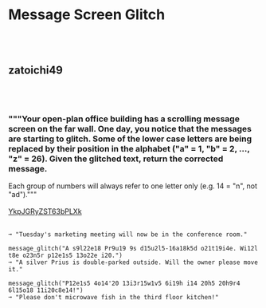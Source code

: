 # Message Screen Glitch
<br><br>
## zatoichi49
<br><br>
### """Your open-plan office building has a scrolling message screen on the far wall. One day, you notice that the messages are starting to glitch. Some of the lower case letters are being replaced by their position in the alphabet ("a" = 1, "b" = 2, ..., "z" = 26). Given the glitched text, return the corrected message.
Each group of numbers will always refer to one letter only (e.g. 14 = "n", not "ad")."""
<br><br>
[YkpJGRyZST63bPLXk](https://edabit.com/challenge/YkpJGRyZST63bPLXk)
<br><br>
```message_glitch("T21e19d1y's m1r11e20i14g m5e20i14g w9l12 14o23 2e i14 20h5 3o14f5r5n3e r15o13.")
➞ "Tuesday's marketing meeting will now be in the conference room."

message_glitch("A s9l22e18 Pr9u19 9s d15u2l5-16a18k5d o21t19i4e. Wi12l t8e o23n5r p12e1s5 13o22e i20.")
➞ "A silver Prius is double-parked outside. Will the owner please move it."

message_glitch("P12e1s5 4o14'20 13i3r15w1v5 6i19h i14 20h5 20h9r4 6l15o18 11i20c8e14!")
➞ "Please don't microwave fish in the third floor kitchen!"
```

<br><br>

